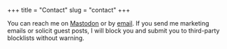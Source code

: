+++
title = "Contact"
slug = "contact"
+++

You can reach me on <a rel="me" href="https://fosstodon.org/@TheHolyTachanka">Mastodon</a> or by [email](mailto:TheHolyTachankaYT@proton.me). If you send me marketing emails or solicit guest posts, I will block you and submit you to third-party blocklists without warning.
